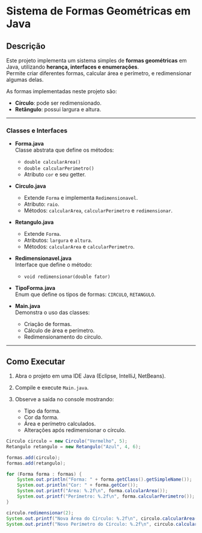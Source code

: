 # Sistema de Formas Geométricas em Java

## Descrição
Este projeto implementa um sistema simples de **formas geométricas** em Java, utilizando **herança, interfaces e enumerações**.  
Permite criar diferentes formas, calcular área e perímetro, e redimensionar algumas delas.

As formas implementadas neste projeto são:

- **Círculo**: pode ser redimensionado.
- **Retângulo**: possui largura e altura.

---


### Classes e Interfaces

- **Forma.java**  
  Classe abstrata que define os métodos:
  - `double calcularArea()`
  - `double calcularPerimetro()`
  - Atributo `cor` e seu getter.

- **Circulo.java**  
  - Extende `Forma` e implementa `Redimensionavel`.  
  - Atributo: `raio`.  
  - Métodos: `calcularArea`, `calcularPerimetro` e `redimensionar`.

- **Retangulo.java**  
  - Extende `Forma`.  
  - Atributos: `largura` e `altura`.  
  - Métodos: `calcularArea` e `calcularPerimetro`.

- **Redimensionavel.java**  
  Interface que define o método:
  - `void redimensionar(double fator)`

- **TipoForma.java**  
  Enum que define os tipos de formas: `CIRCULO`, `RETANGULO`.

- **Main.java**  
  Demonstra o uso das classes:
  - Criação de formas.
  - Cálculo de área e perímetro.
  - Redimensionamento do círculo.

---

## Como Executar

1. Abra o projeto em uma IDE Java (Eclipse, IntelliJ, NetBeans).  
2. Compile e execute `Main.java`.  
3. Observe a saída no console mostrando:

   - Tipo da forma.  
   - Cor da forma.  
   - Área e perímetro calculados.  
   - Alterações após redimensionar o círculo.

```java
Circulo circulo = new Circulo("Vermelho", 5);
Retangulo retangulo = new Retangulo("Azul", 4, 6);

formas.add(circulo);
formas.add(retangulo);

for (Forma forma : formas) {
    System.out.println("Forma: " + forma.getClass().getSimpleName());
    System.out.println("Cor: " + forma.getCor());
    System.out.printf("Área: %.2f\n", forma.calcularArea());
    System.out.printf("Perímetro: %.2f\n", forma.calcularPerimetro());
}

circulo.redimensionar(2);
System.out.printf("Nova Área do Círculo: %.2f\n", circulo.calcularArea());
System.out.printf("Novo Perímetro do Círculo: %.2f\n", circulo.calcularPerimetro());


